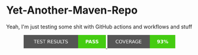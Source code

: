 # Yet-Another-Maven-Repo
Yeah, I'm just testing some shit with GitHub actions and workflows and stuff
<p align="center">
  <a href="https://github.com/Matteas-Eden/yet-another-maven-repo/actions/workflows/run-test.yml">
  <img width="44%" src=".github/badges/test-badge.svg"/> <img width="36.5%" src=".github/badges/cvrg-badge.svg"/>
  </a>
</p>

